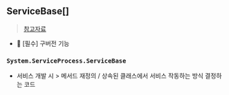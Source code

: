 ## ServiceBase[]
> [참고자료](https://learn.microsoft.com/ko-kr/dotnet/framework/windows-services/service-application-programming-architecture)
- 🎈 [필수] 구버전 기능
### `System.ServiceProcess.ServiceBase` 
- 서비스 개발 시 > 메서드 재정의 / 상속된 클래스에서 서비스 작동하는 방식 결정하는 코드
